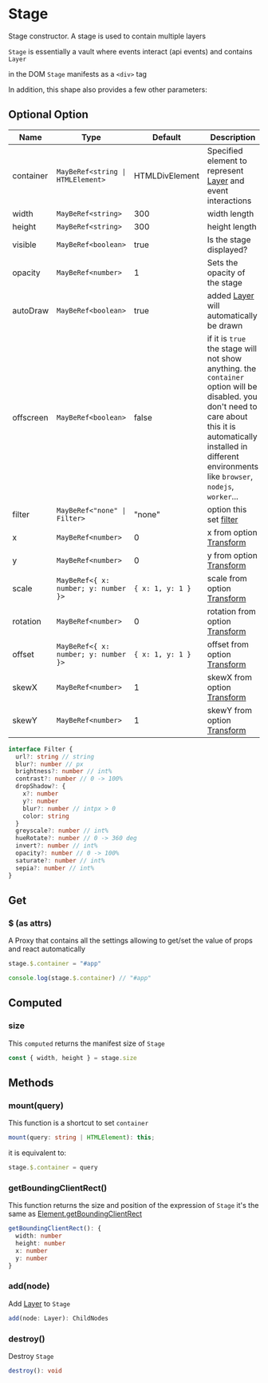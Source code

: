 # Stage

Stage constructor. A stage is used to contain multiple layers

`Stage` is essentially a vault where events interact (api events) and contains `Layer`

in the DOM `Stage` manifests as a `<div>` tag

In addition, this shape also provides a few other parameters:

## Optional Option

| Name      | Type                                 | Default          | Description                                                                                                                                                                                                                |
| --------- | ------------------------------------ | ---------------- | -------------------------------------------------------------------------------------------------------------------------------------------------------------------------------------------------------------------------- |
| container | `MayBeRef<string \| HTMLElement>`    | HTMLDivElement   | Specified element to represent [Layer](./Layer) and event interactions                                                                                                                                                     |
| width     | `MayBeRef<string>`                   | 300              | width length                                                                                                                                                                                                               |
| height    | `MayBeRef<string>`                   | 300              | height length                                                                                                                                                                                                              |
| visible   | `MayBeRef<boolean>`                  | true             | Is the stage displayed?                                                                                                                                                                                                    |
| opacity   | `MayBeRef<number>`                   | 1                | Sets the opacity of the stage                                                                                                                                                                                              |
| autoDraw  | `MayBeRef<boolean>`                  | true             | added [Layer](./Layer) will automatically be drawn                                                                                                                                                                         |
| offscreen | `MayBeRef<boolean>`                  | false            | if it is `true` the stage will not show anything. the `container` option will be disabled. you don't need to care about this it is automatically installed in different environments like `browser`, `nodejs`, `worker`... |
| filter    | `MayBeRef<"none" \| Filter>`         | "none"           | option this set [filter](/guide/styling/filter)                                                                                                                                                                            |
| x         | `MayBeRef<number>`                   | 0                | x from option [Transform](/guide/styling/transform)                                                                                                                                                                        |
| y         | `MayBeRef<number>`                   | 0                | y from option [Transform](/guide/styling/transform)                                                                                                                                                                        |
| scale     | `MayBeRef<{ x: number; y: number }>` | `{ x: 1, y: 1 }` | scale from option [Transform](/guide/styling/transform)                                                                                                                                                                    |
| rotation  | `MayBeRef<number>`                   | 0                | rotation from option [Transform](/guide/styling/transform)                                                                                                                                                                 |
| offset    | `MayBeRef<{ x: number; y: number }>` | `{ x: 1, y: 1 }` | offset from option [Transform](/guide/styling/transform)                                                                                                                                                                   |
| skewX     | `MayBeRef<number>`                   | 1                | skewX from option [Transform](/guide/styling/transform)                                                                                                                                                                    |
| skewY     | `MayBeRef<number>`                   | 1                | skewY from option [Transform](/guide/styling/transform)                                                                                                                                                                    |

```ts
interface Filter {
  url?: string // string
  blur?: number // px
  brightness?: number // int%
  contrast?: number // 0 -> 100%
  dropShadow?: {
    x?: number
    y?: number
    blur?: number // intpx > 0
    color: string
  }
  greyscale?: number // int%
  hueRotate?: number // 0 -> 360 deg
  invert?: number // int%
  opacity?: number // 0 -> 100%
  saturate?: number // int%
  sepia?: number // int%
}
```

## Get

### $ (as attrs)

A Proxy that contains all the settings allowing to get/set the value of props and react automatically

```ts
stage.$.container = "#app"

console.log(stage.$.container) // "#app"
```

## Computed

### size

This `computed` returns the manifest size of `Stage`

```ts
const { width, height } = stage.size
```

## Methods

### mount(query)

This function is a shortcut to set `container`

```ts
mount(query: string | HTMLElement): this;
```

it is equivalent to:

```ts
stage.$.container = query
```

### getBoundingClientRect()

This function returns the size and position of the expression of `Stage` it's the same as [Element.getBoundingClientRect](https://developer.mozilla.org/en-US/docs/Web/API/Element/getBoundingClientRect)

```ts
getBoundingClientRect(): {
  width: number
  height: number
  x: number
  y: number
}
```

### add(node)

Add [Layer](./Layer) to `Stage`

```ts
add(node: Layer): ChildNodes
```

### destroy()

Destroy `Stage`

```ts
destroy(): void
```

